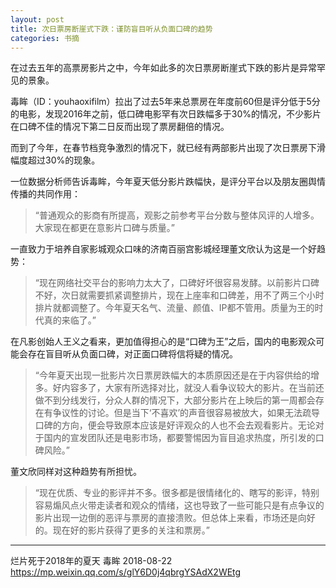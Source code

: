 ```yaml
---
layout: post
title: 次日票房断崖式下跌：谨防盲目听从负面口碑的趋势
categories: 书摘
---
```


在过去五年的高票房影片之中，今年如此多的次日票房断崖式下跌的影片是异常罕见的景象。

毒眸（ID：youhaoxifilm）拉出了过去5年来总票房在年度前60但是评分低于5分的电影，发现2016年之前，低口碑电影罕有次日跌幅多于30%的情况，不少影片在口碑不佳的情况下第二日反而出现了票房翻倍的情况。

而到了今年，在春节档竞争激烈的情况下，就已经有两部影片出现了次日票房下滑幅度超过30%的现象。

一位数据分析师告诉毒眸，今年夏天低分影片跌幅快，是评分平台以及朋友圈舆情传播的共同作用：

>“普通观众的影商有所提高，观影之前参考平台分数与整体风评的人增多。大家现在都更在意影片口碑与质量。”

一直致力于培养自家影城观众口味的济南百丽宫影城经理董文欣认为这是一个好趋势：

>“现在网络社交平台的影响力太大了，口碑好坏很容易发酵。以前影片口碑不好，次日就需要抓紧调整排片，现在上座率和口碑差，用不了两三个小时排片就都调整了。今年夏天名气、流量、颜值、IP都不管用。质量为王的时代真的来临了。”

在凡影创始人王义之看来，更加值得担心的是“口碑为王”之后，国内的电影观众可能会存在盲目听从负面口碑，对正面口碑将信将疑的情况。

>“今年夏天出现一批影片次日票房跌幅大的本质原因还是在于内容供给的增多。好内容多了，大家有所选择对比，就没人看争议较大的影片。在当前还做不到分线发行，分众人群的情况下，大部分影片在上映后的第一周都会存在有争议性的讨论。但是当下‘不喜欢’的声音很容易被放大，如果无法疏导口碑的方向，便会导致原本应该是好评观众的人也不会去观看影片。无论对于国内的宣发团队还是电影市场，都要警惕因为盲目追求热度，所引发的口碑风险。”

董文欣同样对这种趋势有所担忧。

>“现在优质、专业的影评并不多。很多都是很情绪化的、瞎写的影评，特别容易煽风点火带走读者和观众的情绪，这也导致了一些可能只是有点争议的影片出现一边倒的恶评与票房的直接溃败。但总体上来看，市场还是向好的。现在好的影片获得了更多的关注和票房。”

---

烂片死于2018年的夏天
毒眸  2018-08-22
https://mp.weixin.qq.com/s/glY6D0j4qbrgYSAdX2WEtg